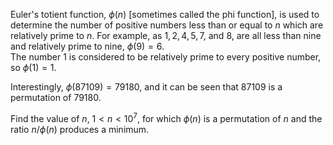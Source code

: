 Euler's totient function, $\phi(n)$ \[sometimes called the phi
function\], is used to determine the number of positive numbers less
than or equal to $n$ which are relatively prime to $n$. For example, as
$1, 2, 4, 5, 7$, and $8$, are all less than nine and relatively prime to
nine, $\phi(9)=6$.  
The number $1$ is considered to be relatively prime to every positive
number, so $\phi(1)=1$.

Interestingly, $\phi(87109)=79180$, and it can be seen that $87109$ is a
permutation of $79180$.

Find the value of $n$, $1 \lt n \lt 10^7$, for which $\phi(n)$ is a
permutation of $n$ and the ratio $n/\phi(n)$ produces a minimum.
